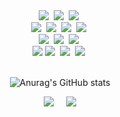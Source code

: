 
<!--
**chaechaen/chaechaen** is a ✨ _special_ ✨ repository because its `README.md` (this file) appears on your GitHub profile.

Here are some ideas to get you started:

- 🔭 I’m currently working on ...
- 🌱 I’m currently learning ...
- 👯 I’m looking to collaborate on ...
- 🤔 I’m looking for help with ...
- 💬 Ask me about ...
- 📫 How to reach me: ...
- 😄 Pronouns: ...
- ⚡ Fun fact: ...
-->

<div align="center">
  <img src="https://img.shields.io/badge/Spring-6DB33F?style=flat-square&logo=Spring&logoColor=white">&nbsp
  <img src="https://img.shields.io/badge/springboot-6DB33F?style=flat-square&logo=springboot&logoColor=white">&nbsp
  <img src="https://img.shields.io/badge/java-007396?style=flat-square&logo=OpenJDK&logoColor=white">&nbsp
</div>
<div align="center">
  <img src="https://img.shields.io/badge/react-20232a.svg?style=flat-square&logo=react&logoColor=61DAFB" />&nbsp
  <img src="https://img.shields.io/badge/javascript-F7DF1E.svg?style=flat-square&logo=javascript&logoColor=20232a" />&nbsp
  <img src="https://img.shields.io/badge/html5-E34F26.svg?style=flat-square&logo=html5&logoColor=white" />&nbsp
  <img src="https://img.shields.io/badge/css3-1572B6.svg?style=flat-square&logo=css3&logoColor=white" />&nbsp
</div>

<div align="center">
  <img src="https://img.shields.io/badge/MySQL-4479A1?style=flat-square&logo=MySQL&logoColor=white">&nbsp
  <img src="https://img.shields.io/badge/c++-00599C?style=flat-square&logo=c%2B%2B&logoColor=white">&nbsp
  <img src="https://img.shields.io/badge/python-3670A0?style=flat-square&logo=python&logoColor=ffdd54" />&nbsp
</div>
<div align="center">
  <img src="https://img.shields.io/badge/IntelliJ-000000?style=flat-square&logo=IntelliJ%20IDEA&logoColor=white">
  <img src="https://img.shields.io/badge/Visual%20Studio%20Code-007ACC?style=flat-square&logo=VisualStudioCode&logoColor=white" />&nbsp
  <img src="https://img.shields.io/badge/git-F05033.svg?style=flat-square&logo=git&logoColor=white" />&nbsp
  <img src="https://img.shields.io/badge/github-181717.svg?style=flat-square&logo=github&logoColor=white" />&nbsp
</div>

<br>

<div align="center">
  
![Anurag's GitHub stats](https://github-readme-stats.vercel.app/api?username=chaechaen&show_icons=true&theme=radical)

  <img src="https://github-readme-stats.vercel.app/api/top-langs/?username=chaechaen&layout=compact" />&nbsp;&nbsp;&nbsp;&nbsp;
  <img src="http://mazassumnida.wtf/api/v2/generate_badge?boj=celee02" />
  </div>
